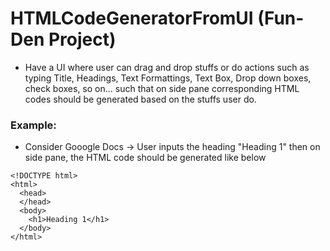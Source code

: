 # HTMLCodeGeneratorFromUI (Fun-Den Project)
- Have a UI where user can drag and drop stuffs or do actions such as typing Title, Headings, Text Formattings, Text Box, Drop down boxes, check boxes, so on... such that on side pane corresponding HTML codes should be generated based on the stuffs user do.


### Example:
- Consider Gooogle Docs -> User inputs the heading "Heading 1" then on side pane, the HTML code should be generated like below

```
<!DOCTYPE html>
<html>
  <head>
  </head>
  <body>
    <h1>Heading 1</h1>
  </body>
</html>
```
